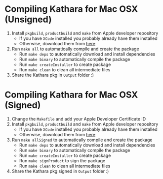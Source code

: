 # Compiling Kathara for Mac OSX (Unsigned)

1. Install `pkgbuild`, `productbuild` and `make` from Apple developer repository
	- If you have `XCode` installed you probably already have them installed
	- Otherwise, download them from [here](https://developer.apple.com/devcenter/mac/index.action)
2. Run `make all` to automatically compile and create the package
	- Run `make deps` to automatically download and install dependencies
	- Run `make binary` to automatically compile the package
	- Run `make createInstaller` to create package
	- Run `make clean` to clean all intermediate files
3. Share the Kathara pkg in `Output` folder :)

# Compiling Kathara for Mac OSX (Signed)

1. Change the `Makefile` and add your Apple Developer Certificate ID
2. Install `pkgbuild`, `productbuild` and `make` from Apple developer repository
	- If you have `XCode` installed you probably already have them installed
	- Otherwise, download them from [here](https://developer.apple.com/devcenter/mac/index.action)
3. Run `make allSigned` to automatically compile and create the package
	- Run `make deps` to automatically download and install dependencies
	- Run `make binary` to automatically compile the package
	- Run `make createInstaller` to create package
	- Run `make signProduct` to sign the package
	- Run `make clean` to clean all intermediate files
4. Share the Kathara pkg signed in `Output` folder :)